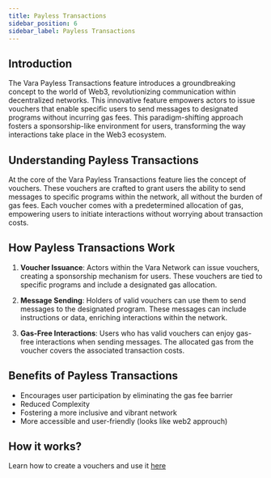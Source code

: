 ```yaml
---
title: Payless Transactions
sidebar_position: 6
sidebar_label: Payless Transactions
---
```


## Introduction

The Vara Payless Transactions feature introduces a groundbreaking concept to the world of Web3, revolutionizing communication within decentralized networks. This innovative feature empowers actors to issue vouchers that enable specific users to send messages to designated programs without incurring gas fees. This paradigm-shifting approach fosters a sponsorship-like environment for users, transforming the way interactions take place in the Web3 ecosystem.

## Understanding Payless Transactions

At the core of the Vara Payless Transactions feature lies the concept of vouchers. These vouchers are crafted to grant users the ability to send messages to specific programs within the network, all without the burden of gas fees. Each voucher comes with a predetermined allocation of gas, empowering users to initiate interactions without worrying about transaction costs.

## How Payless Transactions Work

1. **Voucher Issuance**: Actors within the Vara Network can issue vouchers, creating a sponsorship mechanism for users. These vouchers are tied to specific programs and include a designated gas allocation.

2. **Message Sending**: Holders of valid vouchers can use them to send messages to the designated program. These messages can include instructions or data, enriching interactions within the network.

3. **Gas-Free Interactions**: Users who has valid vouchers can enjoy gas-free interactions when sending messages. The allocated gas from the voucher covers the associated transaction costs.

## Benefits of Payless Transactions

- Encourages user participation by eliminating the gas fee barrier
- Reduced Complexity
- Fostering a more inclusive and vibrant network
- More accessible and user-friendly (looks like web2 approuch)

## How it works?

Learn how to create a vouchers and use it [here](/docs/api/vouchers.md)